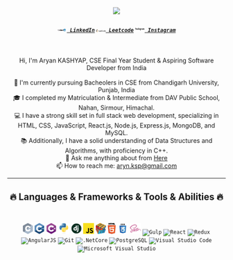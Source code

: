 <h1 align="center">
  <a href="https://git.io/typing-svg">
    <img src="https://readme-typing-svg.herokuapp.com/?lines=Hello,+There!+👋;This+is+Aryan+KASHYAP....;Nice+to+meet+you!&center=true&size=30">
  </a>
</h1>

<h5 align="center">
  <code><a href="https://www.linkedin.com/in/arynksp//" title="LinkedIn Profile"><img width="22" src="logo-hero.png"> LinkedIn</a></code>
  <code><a href="https://leetcode.com/u/aryan_ksp/" title="Leetcode Profile"><img width="22" src="LeetCode_Logo_black_with_text.svg.png"> Leetcode</a></code>
  <code><a href="https://www.instagram.com/aryan.0.8/" title="Instagram Profile"><img width="22" src="Logo-instagram.png"> Instagram</a></code>
</h5>
<br>
<p align="center">
  Hi, I'm Aryan KASHYAP, CSE Final Year Student & Aspiring Software Developer from India
  <br>
  <br>
  🔬 I'm currently pursuing Bacheolers in CSE from Chandigarh University, Punjab, India
  <br>
  🎓 I completed my Matriculation & Intermediate from DAV Public School, Nahan, Sirmour, Himachal.
  <br>
  💻 I have a strong skill set in full stack web development, specializing in HTML, CSS, JavaScript, React.js, Node.js, Express.js, MongoDB, and MySQL.
  <br>
  📚 Additionally, I have a solid understanding of Data Structures and Algorithms, with proficiency in C++.
  <br>
  💬 Ask me anything about from <a href="https://www.linkedin.com/in/arynksp/" title="Issues">Here</a>
  <br>
  📫 How to reach me: <a href="mailto: aryn.ksp@gmail.com">aryn.ksp@gmail.com</a>
</p>

<hr>
<h2 align="center">🔥 Languages & Frameworks & Tools & Abilities 🔥</h2>
<br>
<p align="center">
  <code><img title="C" height="25" src="c.svg"></code>
  <code><img title="C++" height="25" src="cpp.svg"></code>
  <code><img title="C#" height="25" src="/cSharp.svg"></code>
  <code><img title="Python" height="25" src="/python-original.svg"></code>
  <code><img title="Django" height="25" src="/django.png"></code>
  <code><img title="Javascript" height="25" src="/javascript.svg"></code>
  <code><img title="Problem Solving" height="25" src="/problemSolving.png"></code>
  <code><img title="HTML5" height="25" src="/html5.svg"></code>
  <code><img title="CSS" height="25" src="/css.svg"></code>
  <code><img title="SASS" height="25" src="/sass.svg"></code>
  <code><img title="Gulp" height="25" src="images/gulp.svg"></code>
  <code><img title="React" height="25" src="images/react-original.svg"></code>
  <code><img title="Redux" height="25" src="images/redux.svg"></code>
  <code><img title="AngularJS" height="25" src="images/angularjs.png"></code>
  <code><img title="Git" height="25" src="images/git-original.svg"></code>
  <code><img title=".NetCore" height="25" src="images/dotnetcore.svg"></code>
  <code><img title="PostgreSQL" height="25" src="images/postgresql.svg"></code>
  <code><img title="Visual Studio Code" height="25" src="images/vscode.png"></code>
  <code><img title="Microsoft Visual Studio" height="25" src="images/visualstudio.png"></code>
